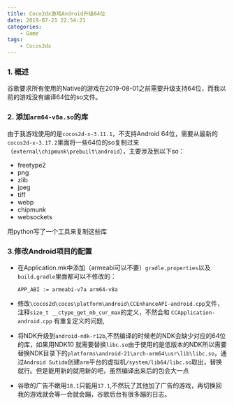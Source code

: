 ```yaml
---
title: Coco2dx游戏Android升级64位
date: 2019-07-21 22:54:21
categories:
    - Game
tags:
    - Cocos2dx
---
```


### 1. 概述

谷歌要求所有使用的Native的游戏在2019-08-01之前需要升级支持64位，而我以前的游戏没有编译64位的so文件。
<!-- more -->
### 2. 添加`arm64-v8a.so`的库

由于我游戏使用的是`cocos2d-x-3.11.1`，不支持Android 64位，需要从最新的`cocos2d-x-3.17.2`里面将一些64位的so复制过来（`external\chipmunk\prebuilt\android`），主要涉及到以下so：
* freetype2
* png
* zlib
* jpeg
* tiff
* webp
* chipmunk
* websockets

用python写了一个工具来复制这些库


### 3.修改Android项目的配置

* 在Application.mk中添加（armeabi可以不要）`gradle.properties`以及`build.gradle`里面都可以不修改的：

      APP_ABI := armeabi-v7a arm64-v8a

* 修改`\cocos2d\cocos\platform\android\CCEnhanceAPI-android.cpp`文件，注释`size_t __ctype_get_mb_cur_max`的定义，不然会和 `CCApplication-android.cpp` 有重复定义的问题,

* 将NDK升级到`android-ndk-r12b`,不然编译的时候老的NDK会缺少对应的64位的库，如果用NDK10 就需要替换`libc.so`由于使用的是低版本的NDK所以需要替换NDK目录下的`platforms\android-21\arch-arm64\usr\lib\libc.so`，通过`Android Sutido`创建`arm`平台的虚拟机`/system/lib64/libc.so`取出，替换就行。但是能用新的就用新的吧，虽然编译出来后的包会大一点

* 谷歌的广告不嫩用`18.1`只能用`17.1`,不然玩了其他加了广告的游戏，再切换回我的游戏就会等一会就会蹦，谷歌后台有很多蹦的日志。
